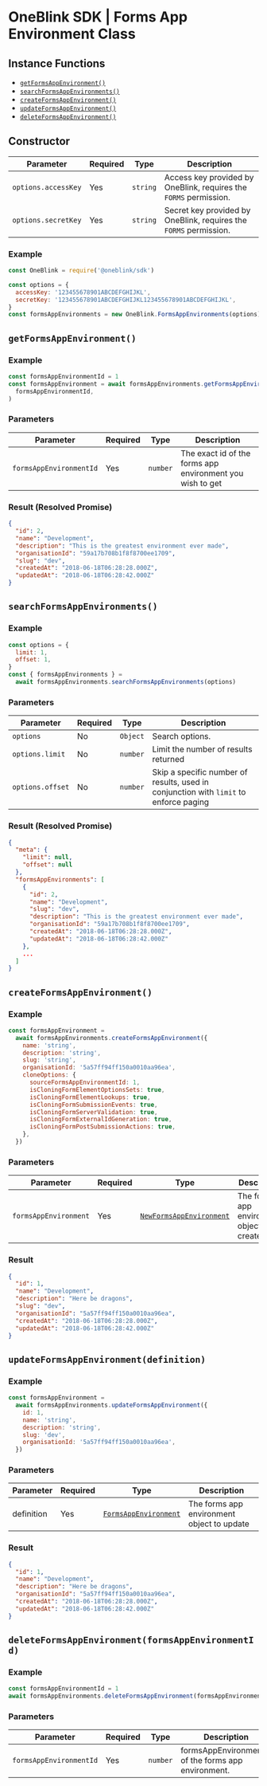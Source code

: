 # OneBlink SDK | Forms App Environment Class

## Instance Functions

- [`getFormsAppEnvironment()`](#getformsappenvironment)
- [`searchFormsAppEnvironments()`](#searchformsappenvironments)
- [`createFormsAppEnvironment()`](#createformsappenvironment)
- [`updateFormsAppEnvironment()`](#updateformsappenvironment)
- [`deleteFormsAppEnvironment()`](#deleteformsappenvironment)

## Constructor

| Parameter           | Required | Type     | Description                                                       |
| ------------------- | -------- | -------- | ----------------------------------------------------------------- |
| `options.accessKey` | Yes      | `string` | Access key provided by OneBlink, requires the `FORMS` permission. |
| `options.secretKey` | Yes      | `string` | Secret key provided by OneBlink, requires the `FORMS` permission. |

### Example

```javascript
const OneBlink = require('@oneblink/sdk')

const options = {
  accessKey: '123455678901ABCDEFGHIJKL',
  secretKey: '123455678901ABCDEFGHIJKL123455678901ABCDEFGHIJKL',
}
const formsAppEnvironments = new OneBlink.FormsAppEnvironments(options)
```

## `getFormsAppEnvironment()`

### Example

```javascript
const formsAppEnvironmentId = 1
const formsAppEnvironment = await formsAppEnvironments.getFormsAppEnvironment(
  formsAppEnvironmentId,
)
```

### Parameters

| Parameter               | Required | Type     | Description                                               |
| ----------------------- | -------- | -------- | --------------------------------------------------------- |
| `formsAppEnvironmentId` | Yes      | `number` | The exact id of the forms app environment you wish to get |

### Result (Resolved Promise)

```json
{
  "id": 2,
  "name": "Development",
  "description": "This is the greatest environment ever made",
  "organisationId": "59a17b708b1f8f8700ee1709",
  "slug": "dev",
  "createdAt": "2018-06-18T06:28:28.000Z",
  "updatedAt": "2018-06-18T06:28:42.000Z"
}
```

## `searchFormsAppEnvironments()`

### Example

```javascript
const options = {
  limit: 1,
  offset: 1,
}
const { formsAppEnvironments } =
  await formsAppEnvironments.searchFormsAppEnvironments(options)
```

### Parameters

| Parameter        | Required | Type     | Description                                                                           |
| ---------------- | -------- | -------- | ------------------------------------------------------------------------------------- |
| `options`        | No       | `Object` | Search options.                                                                       |
| `options.limit`  | No       | `number` | Limit the number of results returned                                                  |
| `options.offset` | No       | `number` | Skip a specific number of results, used in conjunction with `limit` to enforce paging |

### Result (Resolved Promise)

```json
{
  "meta": {
    "limit": null,
    "offset": null
  },
  "formsAppEnvironments": [
    {
      "id": 2,
      "name": "Development",
      "slug": "dev",
      "description": "This is the greatest environment ever made",
      "organisationId": "59a17b708b1f8f8700ee1709",
      "createdAt": "2018-06-18T06:28:28.000Z",
      "updatedAt": "2018-06-18T06:28:42.000Z"
    },
    ...
  ]
}
```

## `createFormsAppEnvironment()`

### Example

```javascript
const formsAppEnvironment =
  await formsAppEnvironments.createFormsAppEnvironment({
    name: 'string',
    description: 'string',
    slug: 'string',
    organisationId: '5a57ff94ff150a0010aa96ea',
    cloneOptions: {
      sourceFormsAppEnvironmentId: 1,
      isCloningFormElementOptionsSets: true,
      isCloningFormElementLookups: true,
      isCloningFormSubmissionEvents: true,
      isCloningFormServerValidation: true,
      isCloningFormExternalIdGeneration: true,
      isCloningFormPostSubmissionActions: true,
    },
  })
```

### Parameters

| Parameter             | Required | Type                                                                                                                                        | Description                                 |
| --------------------- | -------- | ------------------------------------------------------------------------------------------------------------------------------------------- | ------------------------------------------- |
| `formsAppEnvironment` | Yes      | [`NewFormsAppEnvironment`](https://github.com/oneblink/types/blob/0f1f21650f57c2432d5f27b759ed8642769d3317/typescript/environments.d.ts#L1) | The forms app environment object to create. |

### Result

```json
{
  "id": 1,
  "name": "Development",
  "description": "Here be dragons",
  "slug": "dev",
  "organisationId": "5a57ff94ff150a0010aa96ea",
  "createdAt": "2018-06-18T06:28:28.000Z",
  "updatedAt": "2018-06-18T06:28:42.000Z"
}
```

## `updateFormsAppEnvironment(definition)`

### Example

```javascript
const formsAppEnvironment =
  await formsAppEnvironments.updateFormsAppEnvironment({
    id: 1,
    name: 'string',
    description: 'string',
    slug: 'dev',
    organisationId: '5a57ff94ff150a0010aa96ea',
  })
```

### Parameters

| Parameter  | Required | Type                                                                                                                                      | Description                                |
| ---------- | -------- | ----------------------------------------------------------------------------------------------------------------------------------------- | ------------------------------------------ |
| definition | Yes      | [`FormsAppEnvironment`](https://github.com/oneblink/types/blob/0f1f21650f57c2432d5f27b759ed8642769d3317/typescript/environments.d.ts#L17) | The forms app environment object to update |

### Result

```json
{
  "id": 1,
  "name": "Development",
  "description": "Here be dragons",
  "organisationId": "5a57ff94ff150a0010aa96ea",
  "createdAt": "2018-06-18T06:28:28.000Z",
  "updatedAt": "2018-06-18T06:28:42.000Z"
}
```

## `deleteFormsAppEnvironment(formsAppEnvironmentId)`

### Example

```javascript
const formsAppEnvironmentId = 1
await formsAppEnvironments.deleteFormsAppEnvironment(formsAppEnvironmentId)
```

### Parameters

| Parameter               | Required | Type     | Description                                         |
| ----------------------- | -------- | -------- | --------------------------------------------------- |
| `formsAppEnvironmentId` | Yes      | `number` | formsAppEnvironmentId of the forms app environment. |
